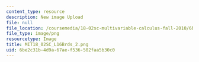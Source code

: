 ```yaml
---
content_type: resource
description: New image Upload
file: null
file_location: /coursemedia/18-02sc-multivariable-calculus-fall-2010/6be2c31b4d9a67aef536502faa5b30c0_MIT18_02SC_L16Brds_2.png
file_type: image/png
resourcetype: Image
title: MIT18_02SC_L16Brds_2.png
uid: 6be2c31b-4d9a-67ae-f536-502faa5b30c0
---
```

